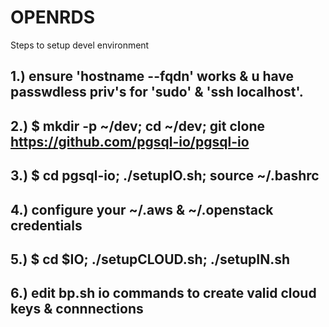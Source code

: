 # OPENRDS 

Steps to setup devel environment

## 1.) ensure 'hostname --fqdn' works & u have passwdless priv's for 'sudo' & 'ssh localhost'.

## 2.) $ mkdir -p ~/dev; cd ~/dev; git clone https://github.com/pgsql-io/pgsql-io

## 3.) $ cd pgsql-io; ./setupIO.sh; source ~/.bashrc

## 4.) configure your ~/.aws & ~/.openstack credentials

## 5.) $ cd $IO; ./setupCLOUD.sh; ./setupIN.sh

## 6.) edit bp.sh io commands to create valid cloud keys & connnections


